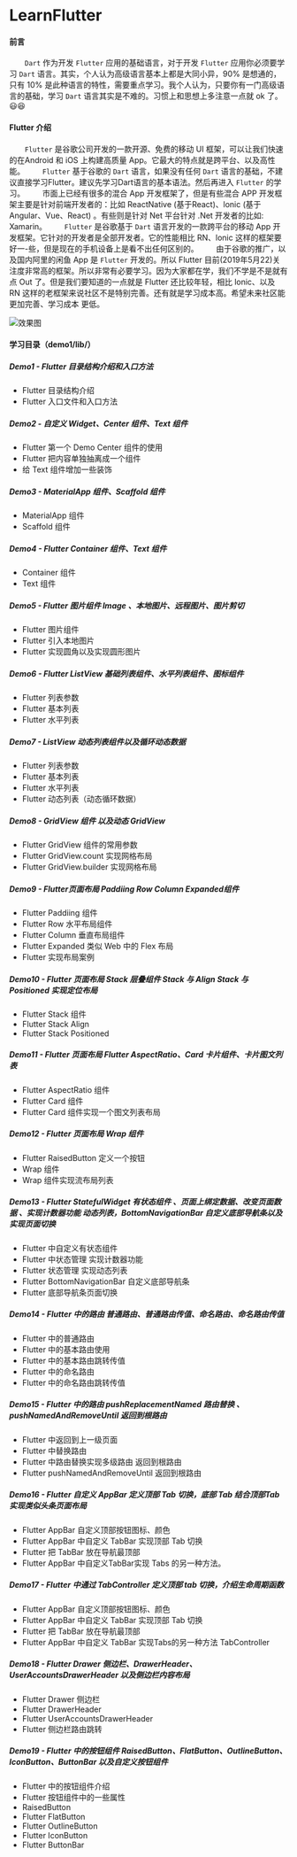 # LearnFlutter

#### 前言
&emsp;&emsp;`Dart` 作为开发 `Flutter` 应用的基础语言，对于开发 `Flutter` 应用你必须要学习 `Dart` 语言。其实，个人认为高级语言基本上都是大同小异，90% 是想通的，只有 10% 是此种语言的特性，需要重点学习。我个人认为，只要你有一门高级语言的基础，学习 `Dart` 语言其实是不难的。习惯上和思想上多注意一点就 ok 了。😃😆

#### Flutter 介绍
&emsp;&emsp;`Flutter` 是谷歌公司开发的一款开源、免费的移动 UI 框架，可以让我们快速的在Android 和 iOS 上构建高质量 App。它最大的特点就是跨平台、以及高性能。
&emsp;&emsp;`Flutter` 基于谷歌的 `Dart` 语言，如果没有任何 `Dart` 语言的基础，不建议直接学习Flutter。建议先学习Dart语言的基本语法。然后再进入 `Flutter` 的学习。
&emsp;&emsp;市面上已经有很多的混合 App 开发框架了，但是有些混合 APP 开发框架主要是针对前端开发者的：比如 ReactNative (基于React)、lonic (基于Angular、Vue、React) 。有些则是针对 Net 平台针对 .Net 开发者的比如: Xamarin。
&emsp;&emsp;`Flutter` 是谷歌基于 `Dart` 语言开发的一款跨平台的移动 App 开发框架。它针对的开发者是全部开发者。它的性能相比 RN、lonic 这样的框架要好一-些，但是现在的手机设备上是看不出任何区别的。
&emsp;&emsp;由于谷歌的推广，以及国内阿里的闲鱼 App 是 `Flutter` 开发的。所以 Flutter 目前(2019年5月22)关注度非常高的框架。所以非常有必要学习。因为大家都在学，我们不学是不是就有点 Out 了。但是我们要知道的一点就是 Flutter 还比较年轻，相比 lonic、以及 RN 这样的老框架来说社区不是特别完善。还有就是学习成本高。希望未来社区能更加完善、学习成本
更低。

![效果图](https://github.com/HanQiGod/LearnFlutter/blob/master/demo1/flutter.gif)


#### 学习目录（demo1/lib/）
##### Demo1 - Flutter 目录结构介绍和入口方法
 - Flutter 目录结构介绍    
 - Flutter 入口文件和入口方法 
##### Demo2 - 自定义 Widget、Center 组件、Text 组件
 - Flutter 第一个 Demo Center 组件的使用
 - Flutter 把内容单独抽离成一个组件 
 - 给 Text 组件增加一些装饰  
##### Demo3 - MaterialApp 组件、Scaffold 组件
 - MaterialApp 组件
 - Scaffold 组件
##### Demo4 - Flutter Container 组件、Text 组件
 - Container 组件
 - Text 组件
##### Demo5 - Flutter 图片组件 Image 、本地图片、远程图片、图片剪切
 - Flutter 图片组件 
 - Flutter 引入本地图片    
 - Flutter 实现圆角以及实现圆形图片
##### Demo6 - Flutter ListView 基础列表组件、水平列表组件、图标组件 
 - Flutter 列表参数    
 - Flutter 基本列表    
 - Flutter 水平列表
##### Demo7 - ListView 动态列表组件以及循环动态数据
 - Flutter 列表参数    
 - Flutter 基本列表  
 - Flutter 水平列表  
 - Flutter 动态列表（动态循环数据） 
##### Demo8 - GridView 组件 以及动态 GridView
 - Flutter  GridView 组件的常用参数  
 - Flutter GridView.count 实现网格布局  
 - Flutter GridView.builder 实现网格布局   
##### Demo9 - Flutter页面布局 Paddiing Row Column Expanded组件
 - Flutter Paddiing 组件
 - Flutter Row 水平布局组件  
 - Flutter Column 垂直布局组件    
 - Flutter Expanded 类似 Web 中的 Flex 布局    
 - Flutter 实现布局案例
##### Demo10 - Flutter 页面布局 Stack 层叠组件 Stack 与 Align  Stack 与Positioned 实现定位布局
 - Flutter Stack 组件
 - Flutter Stack Align 
 - Flutter Stack Positioned   

##### Demo11 - Flutter 页面布局 Flutter AspectRatio、Card 卡片组件、卡片图文列表

 - Flutter AspectRatio 组件
 - Flutter Card 组件  
 - Flutter Card 组件实现一个图文列表布局

##### Demo12 - Flutter 页面布局 Wrap 组件

 - Flutter RaisedButton 定义一个按钮
 - Wrap 组件    
 - Wrap 组件实现流布局列表

##### Demo13 - Flutter StatefulWidget 有状态组件 、页面上绑定数据、改变页面数据 、实现计数器功能 动态列表，BottomNavigationBar 自定义底部导航条以及实现页面切换

 - Flutter 中自定义有状态组件
 - Flutter 中状态管理 实现计数器功能
 - Flutter 状态管理 实现动态列表
 - Flutter BottomNavigationBar 自定义底部导航条
 -  Flutter 底部导航条页面切换

##### Demo14 - Flutter 中的路由 普通路由、普通路由传值、命名路由、命名路由传值

 - Flutter 中的普通路由
 -  Flutter 中的基本路由使用  
 - Flutter 中的基本路由跳转传值    
 -  Flutter 中的命名路由    
 - Flutter 中的命名路由跳转传值

##### Demo15 - Flutter 中的路由 pushReplacementNamed 路由替换 、pushNamedAndRemoveUntil 返回到根路由

 - Flutter 中返回到上一级页面
 -  Flutter 中替换路由 
 - Flutter 中路由替换实现多级路由 返回到根路由   
 -  Flutter pushNamedAndRemoveUntil 返回到根路由
 ##### Demo16 - Flutter 自定义 AppBar 定义顶部 Tab 切换，底部 Tab 结合顶部Tab 实现类似头条页面布局

 - Flutter AppBar 自定义顶部按钮图标、颜色
 - Flutter AppBar 中自定义 TabBar 实现顶部 Tab 切换 
 - Flutter 把 TabBar 放在导航最顶部    
 - Flutter AppBar 中自定义TabBar实现 Tabs 的另一种方法。

##### Demo17 - Flutter 中通过 TabController 定义顶部 tab 切换，介绍生命周期函数

 - Flutter AppBar 自定义顶部按钮图标、颜色
 -  Flutter AppBar 中自定义 TabBar 实现顶部 Tab 切换    
 - Flutter 把 TabBar 放在导航最顶部    
 - Flutter AppBar 中自定义 TabBar 实现Tabs的另一种方法 TabController

##### Demo18 - Flutter Drawer 侧边栏、DrawerHeader、 UserAccountsDrawerHeader 以及侧边栏内容布局
 - Flutter Drawer 侧边栏
 -  Flutter DrawerHeader    
 -  Flutter UserAccountsDrawerHeader    
 - Flutter 侧边栏路由跳转    
##### Demo19 - Flutter 中的按钮组件 RaisedButton、FlatButton、OutlineButton、IconButton、ButtonBar 以及自定义按钮组件
 - Flutter 中的按钮组件介绍
 - Flutter 按钮组件中的一些属性  
 - RaisedButton
 - Flutter FlatButton
 - Flutter OutlineButton
 -  Flutter IconButton
 - Flutter ButtonBar
